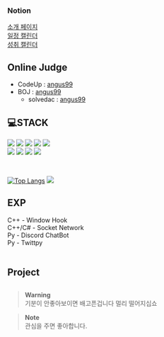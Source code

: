 ### Notion
[소개 페이지](https://poro912.notion.site/1d8e30ff39b04c4582edc717417b3a0d)  
[일정 캘린더](https://poro912.notion.site/d0d7c36fe034454d909ec11c953daf4b?v=75bc388efd8e4845bb976052fb3bc5af&pvs=4)  
[성취 캘린더](https://poro912.notion.site/935ca5ff75d3455c9a80466b05cf11cb?v=e8ff12c7481f46319677e1274be1a95b)  

## Online Judge
* CodeUp : [angus99](https://codeup.kr/userinfo.php?user=angus99)
* BOJ : [angus99](https://www.acmicpc.net/user/angus99)
  * solvedac : [angus99](https://solved.ac/profile/angus99)


## 💻STACK
<img src="https://img.shields.io/badge/C-A8B9CC?style=for-the-badge&logo=C&logoColor=white"></img>
<img src="https://img.shields.io/badge/c⁺⁺-00599C?style=for-the-badge&logo=c%2B%2B&logoColor=white">
<img src="https://img.shields.io/badge/C%23-239120?style=for-the-badge&logo=Csharp&logoColor=white">
<img src="https://img.shields.io/badge/java-007396?style=for-the-badge&logo=java&logoColor=white">
<img src="https://img.shields.io/badge/python-3776AB?style=for-the-badge&logo=python&logoColor=white"></br>
<img src="https://img.shields.io/badge/linux-FCC624?style=for-the-badge&logo=linux&logoColor=black"></img>
<img src="https://img.shields.io/badge/unity-222222?style=for-the-badge&logo=unity&logoColor=ffffff"></img>
<img src="https://img.shields.io/badge/github-181717?style=for-the-badge&logo=github&logoColor=white"></img>
<img src="https://img.shields.io/badge/git-F05032?style=for-the-badge&logo=git&logoColor=white"></img>

</br>

[![Top Langs](https://github-readme-stats.vercel.app/api/top-langs/?username=poro912)](https://github.com/anuraghazra/github-readme-stats)
<img src="https://github-readme-stats.vercel.app/api?username=poro912&show_icons=true&theme=white">
</br>


## EXP
C++ - Window Hook        </br>
C++/C# - Socket Network  </br>
Py - Discord ChatBot     </br>
Py - Twittpy             </br>
</br>


## Project



##
> **Warning**</br>
> 기분이 안좋아보이면 배고픈겁니다 멀리 떨어지십쇼

> **Note**</br>
> 관심을 주면 좋아합니다.

<!--
**poro912/poro912** is a ✨ _special_ ✨ repository because its `README.md` (this file) appears on your GitHub profile.

https://simpleicons.org/
<img src="https://img.shields.io/badge/[아이콘이름]-[추천 색상]?style=for-the-badge&logo=[아이콘 이름]&logoColor=white">


Here are some ideas to get you started:

- 🔭 I’m currently working on ...
- 🌱 I’m currently learning ...
- 👯 I’m looking to collaborate on ...
- 🤔 I’m looking for help with ...
- 💬 Ask me about ...
- 📫 How to reach me: ...
- 😄 Pronouns: ...
- ⚡ Fun fact: ...
-->
